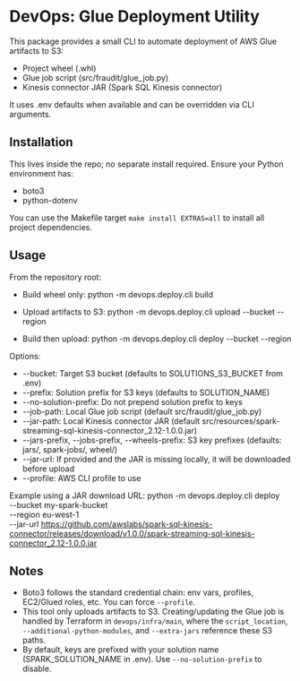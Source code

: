 # DevOps: Glue Deployment Utility

This package provides a small CLI to automate deployment of AWS Glue artifacts to S3:
- Project wheel (.whl)
- Glue job script (src/fraudit/glue_job.py)
- Kinesis connector JAR (Spark SQL Kinesis connector)

It uses .env defaults when available and can be overridden via CLI arguments.

## Installation
This lives inside the repo; no separate install required. Ensure your Python environment has:
- boto3
- python-dotenv

You can use the Makefile target `make install EXTRAS=all` to install all project dependencies.

## Usage
From the repository root:

- Build wheel only:
  python -m devops.deploy.cli build

- Upload artifacts to S3:
  python -m devops.deploy.cli upload --bucket <your-bucket> --region <aws-region>

- Build then upload:
  python -m devops.deploy.cli deploy --bucket <your-bucket> --region <aws-region>

Options:
- --bucket: Target S3 bucket (defaults to SOLUTIONS_S3_BUCKET from .env)
- --prefix: Solution prefix for S3 keys (defaults to SOLUTION_NAME)
- --no-solution-prefix: Do not prepend solution prefix to keys
- --job-path: Local Glue job script (default src/fraudit/glue_job.py)
- --jar-path: Local Kinesis connector JAR (default src/resources/spark-streaming-sql-kinesis-connector_2.12-1.0.0.jar)
- --jars-prefix, --jobs-prefix, --wheels-prefix: S3 key prefixes (defaults: jars/, spark-jobs/, wheel/)
- --jar-url: If provided and the JAR is missing locally, it will be downloaded before upload
- --profile: AWS CLI profile to use

Example using a JAR download URL:
  python -m devops.deploy.cli deploy \
    --bucket my-spark-bucket \
    --region eu-west-1 \
    --jar-url https://github.com/awslabs/spark-sql-kinesis-connector/releases/download/v1.0.0/spark-streaming-sql-kinesis-connector_2.12-1.0.0.jar

## Notes
- Boto3 follows the standard credential chain: env vars, profiles, EC2/Glued roles, etc. You can force `--profile`.
- This tool only uploads artifacts to S3. Creating/updating the Glue job is handled by Terraform in `devops/infra/main`, where the `script_location`, `--additional-python-modules`, and `--extra-jars` reference these S3 paths.
- By default, keys are prefixed with your solution name (SPARK_SOLUTION_NAME in .env). Use `--no-solution-prefix` to disable.
